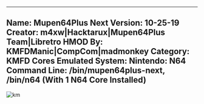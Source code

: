 -----------------------
Name: Mupen64Plus Next
Version: 10-25-19
Creator: m4xw|Hacktarux|Mupen64Plus Team|Libretro
HMOD By: KMFDManic|CompCom|madmonkey
Category: KMFD Cores
Emulated System: Nintendo: N64
Command Line: /bin/mupen64plus-next, /bin/n64 (With 1 N64 Core Installed)
-----------------------
![km](https://i.imgur.com/IduXC8w.png)
